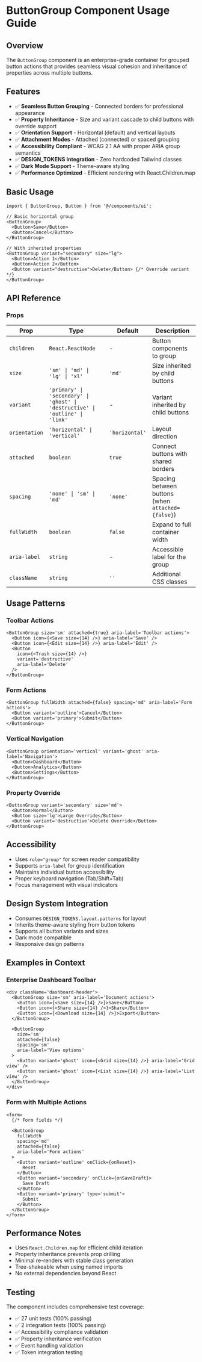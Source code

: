 # ButtonGroup Component Usage Guide

## Overview

The `ButtonGroup` component is an enterprise-grade container for grouped button actions that provides seamless visual cohesion and inheritance of properties across multiple buttons.

## Features

- ✅ **Seamless Button Grouping** - Connected borders for professional appearance
- ✅ **Property Inheritance** - Size and variant cascade to child buttons with override support
- ✅ **Orientation Support** - Horizontal (default) and vertical layouts
- ✅ **Attachment Modes** - Attached (connected) or spaced grouping
- ✅ **Accessibility Compliant** - WCAG 2.1 AA with proper ARIA group semantics
- ✅ **DESIGN_TOKENS Integration** - Zero hardcoded Tailwind classes
- ✅ **Dark Mode Support** - Theme-aware styling
- ✅ **Performance Optimized** - Efficient rendering with React.Children.map

## Basic Usage

```tsx
import { ButtonGroup, Button } from '@/components/ui';

// Basic horizontal group
<ButtonGroup>
  <Button>Save</Button>
  <Button>Cancel</Button>
</ButtonGroup>

// With inherited properties
<ButtonGroup variant="secondary" size="lg">
  <Button>Action 1</Button>
  <Button>Action 2</Button>
  <Button variant="destructive">Delete</Button> {/* Override variant */}
</ButtonGroup>
```

## API Reference

### Props

| Prop          | Type                                                                          | Default        | Description                                       |
| ------------- | ----------------------------------------------------------------------------- | -------------- | ------------------------------------------------- |
| `children`    | `React.ReactNode`                                                             | -              | Button components to group                        |
| `size`        | `'sm' \| 'md' \| 'lg' \| 'xl'`                                                | `'md'`         | Size inherited by child buttons                   |
| `variant`     | `'primary' \| 'secondary' \| 'ghost' \| 'destructive' \| 'outline' \| 'link'` | -              | Variant inherited by child buttons                |
| `orientation` | `'horizontal' \| 'vertical'`                                                  | `'horizontal'` | Layout direction                                  |
| `attached`    | `boolean`                                                                     | `true`         | Connect buttons with shared borders               |
| `spacing`     | `'none' \| 'sm' \| 'md'`                                                      | `'none'`       | Spacing between buttons (when `attached={false}`) |
| `fullWidth`   | `boolean`                                                                     | `false`        | Expand to full container width                    |
| `aria-label`  | `string`                                                                      | -              | Accessible label for the group                    |
| `className`   | `string`                                                                      | `''`           | Additional CSS classes                            |

## Usage Patterns

### Toolbar Actions

```tsx
<ButtonGroup size='sm' attached={true} aria-label='Toolbar actions'>
  <Button icon={<Save size={14} />} aria-label='Save' />
  <Button icon={<Edit size={14} />} aria-label='Edit' />
  <Button
    icon={<Trash size={14} />}
    variant='destructive'
    aria-label='Delete'
  />
</ButtonGroup>
```

### Form Actions

```tsx
<ButtonGroup fullWidth attached={false} spacing='md' aria-label='Form actions'>
  <Button variant='outline'>Cancel</Button>
  <Button variant='primary'>Submit</Button>
</ButtonGroup>
```

### Vertical Navigation

```tsx
<ButtonGroup orientation='vertical' variant='ghost' aria-label='Navigation'>
  <Button>Dashboard</Button>
  <Button>Analytics</Button>
  <Button>Settings</Button>
</ButtonGroup>
```

### Property Override

```tsx
<ButtonGroup variant='secondary' size='md'>
  <Button>Normal</Button>
  <Button size='lg'>Large Override</Button>
  <Button variant='destructive'>Delete Override</Button>
</ButtonGroup>
```

## Accessibility

- Uses `role="group"` for screen reader compatibility
- Supports `aria-label` for group identification
- Maintains individual button accessibility
- Proper keyboard navigation (Tab/Shift+Tab)
- Focus management with visual indicators

## Design System Integration

- Consumes `DESIGN_TOKENS.layout.patterns` for layout
- Inherits theme-aware styling from button tokens
- Supports all button variants and sizes
- Dark mode compatible
- Responsive design patterns

## Examples in Context

### Enterprise Dashboard Toolbar

```tsx
<div className='dashboard-header'>
  <ButtonGroup size='sm' aria-label='Document actions'>
    <Button icon={<Save size={14} />}>Save</Button>
    <Button icon={<Share size={14} />}>Share</Button>
    <Button icon={<Download size={14} />}>Export</Button>
  </ButtonGroup>

  <ButtonGroup
    size='sm'
    attached={false}
    spacing='sm'
    aria-label='View options'
  >
    <Button variant='ghost' icon={<Grid size={14} />} aria-label='Grid view' />
    <Button variant='ghost' icon={<List size={14} />} aria-label='List view' />
  </ButtonGroup>
</div>
```

### Form with Multiple Actions

```tsx
<form>
  {/* Form fields */}

  <ButtonGroup
    fullWidth
    spacing='md'
    attached={false}
    aria-label='Form actions'
  >
    <Button variant='outline' onClick={onReset}>
      Reset
    </Button>
    <Button variant='secondary' onClick={onSaveDraft}>
      Save Draft
    </Button>
    <Button variant='primary' type='submit'>
      Submit
    </Button>
  </ButtonGroup>
</form>
```

## Performance Notes

- Uses `React.Children.map` for efficient child iteration
- Property inheritance prevents prop drilling
- Minimal re-renders with stable class generation
- Tree-shakeable when using named imports
- No external dependencies beyond React

## Testing

The component includes comprehensive test coverage:

- ✅ 27 unit tests (100% passing)
- ✅ 2 integration tests (100% passing)
- ✅ Accessibility compliance validation
- ✅ Property inheritance verification
- ✅ Event handling validation
- ✅ Token integration testing
